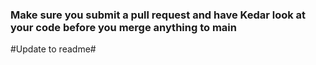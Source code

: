 ### Make sure you submit a pull request and have Kedar look at your code before you merge anything to main

#Update to readme#

